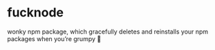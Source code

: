# fucknode
wonky npm package, which gracefully deletes and reinstalls your npm packages when you’re grumpy 🤦‍
